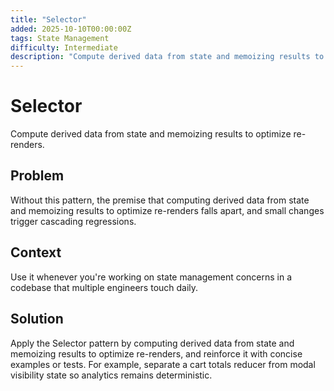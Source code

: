 ```yaml
---
title: "Selector"
added: 2025-10-10T00:00:00Z
tags: State Management
difficulty: Intermediate
description: "Compute derived data from state and memoizing results to optimize re-renders."
---
```

# Selector

Compute derived data from state and memoizing results to optimize re-renders.

## Problem

Without this pattern, the premise that computing derived data from state and memoizing results to optimize re-renders falls apart, and small changes trigger cascading regressions.

## Context

Use it whenever you're working on state management concerns in a codebase that multiple engineers touch daily.

## Solution

Apply the Selector pattern by computing derived data from state and memoizing results to optimize re-renders, and reinforce it with concise examples or tests. For example, separate a cart totals reducer from modal visibility state so analytics remains deterministic.
